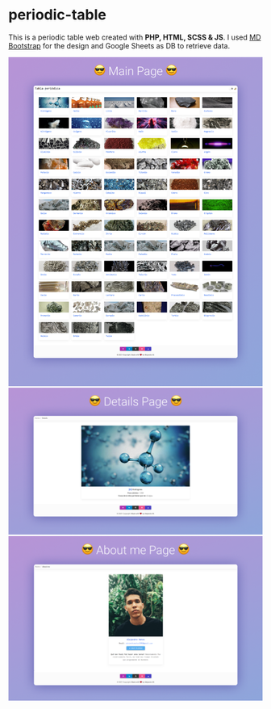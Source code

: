 <h1>periodic-table</h1>
<p>This is a periodic table web created with <strong>PHP, HTML, SCSS & JS</strong>. I used <a href="https://mdbootstrap.com">MD Bootstrap</a> 
for the design and Google Sheets as DB to retrieve data.</p>

<img src="img/mockups/main_page.png"/>
<br>
<img src="img/mockups/details_page.png"/>
<br>
<img src="img/mockups/aboutme_page.png"/>

